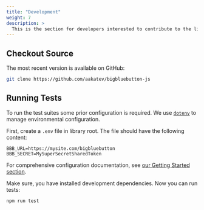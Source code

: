 ```yaml
---
title: "Development"
weight: 7
description: >
  This is the section for developers interested to contribute to the library
---
```


## Checkout Source

The most recent version is available on GitHub:

```bash
git clone https://github.com/aakatev/bigbluebutton-js
```

## Running Tests

To run the test suites some prior configuration is required. We use [`dotenv`](https://www.npmjs.com/package/dotenv) to manage environmental configuration. 

First, create a `.env` file in library root. The file should have the following content:

```
BBB_URL=https://mysite.com/bigbluebutton
BBB_SECRET=MySuperSecretSharedToken
```

For comprehensive configuration documentation, see [our Getting Started section](https://aakatev.github.io/bigbluebutton-js-docs/docs/getting-started/).

Make sure, you have installed development dependencies. Now you can run tests:

```bash
npm run test
```